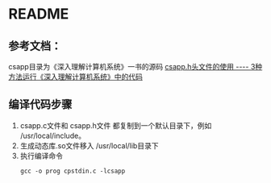 # README

## 参考文档：
csapp目录为《深入理解计算机系统》一书的源码
[csapp.h头文件的使用 ---- 3种方法运行《深入理解计算机系统》中的代码](https://blog.csdn.net/ustc_sse_shenzhang/article/details/105744435)

## 编译代码步骤
1. csapp.c文件和 csapp.h文件 都复制到一个默认目录下，例如 /usr/local/include。
2. 生成动态库.so文件移入 /usr/local/lib目录下
3. 执行编译命令
   ```
   gcc -o prog cpstdin.c -lcsapp
   ```